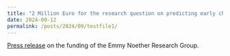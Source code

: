 ```yaml
---
title: "2 Million Euro for the research question on predicting early child mental health"
date: 2024-09-12
permalink: /posts/2024/09/testfile1/
---
```


[Press release](https://aktuelles.uni-frankfurt.de/forschung/2-mio-euro-fuer-die-frage-lassen-sich-psychische-erkrankungen-vorhersagen/) on the funding of the Emmy Noether Research Group. 

